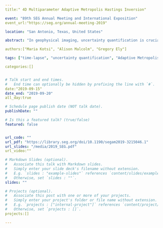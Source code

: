 ```yaml
---
title:" 4D Multiparameter Adaptive Metropolis Hastings Inversion"

event: "89th SEG Annual Meeting and International Exposition"
event_url:"https://seg.org/annual-meeting-2019"

location: "San Antonio, Texas, United States"

abstract: "In geophysical imaging, uncertainty quantification is crucial for decision making. 4D seismic imaging aims to accurately recover changes that take place within a reservoir. These changes are typically characterized by their magnitude and their extent. We perform a Bayesian inversion using a Metropolis Hastings algorithm to sample our posterior distribution of 4D velocity models given observed data. To model the 4D change we use a discrete cosine transformation, and attempt to recover the lowest frequency coefficients, so that we can model realistic changes with only a few degrees of freedom. Unlike most of uncertainty quantification methodologies that use expensive forward solvers, we speed up our computations by using a numerically exact local acoustic solver."

authors:["Maria Kotsi", "Alison Malcolm", "Gregory Ely"]

tags: ["time-lapse", "uncertainty quantification", "Adaptive Metropolis Hastings", "FWI"]

categories:[]


# Talk start and end times.
#   End time can optionally be hidden by prefixing the line with `#`.
date:"2019-09-15"
date_end: "2019-09-20"
all_day:true

# Schedule page publish date (NOT talk date).
publishDate: ""

# Is this a featured talk? (true/false)
featured: false


url_code: ""
url_pdf: "https://library.seg.org/doi/10.1190/segam2019-3215046.1"
url_slides: "/media/2019_SEG.pdf"
url_video:""

# Markdown Slides (optional).
#   Associate this talk with Markdown slides.
#   Simply enter your slide deck's filename without extension.
#   E.g. `slides : "example-slides"` references `content/slides/example-slides.md`.
#   Otherwise, set `slides : ""`.
slides: ""

# Projects (optional).
#   Associate this post with one or more of your projects.
#   Simply enter your project's folder or file name without extension.
#   E.g. `projects : ["internal-project"]` references `content/project/deep-learning/index.md`.
#   Otherwise, set `projects : []`.
projects:[]

---
```








